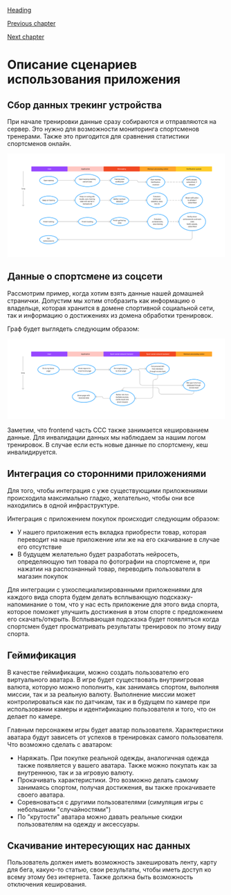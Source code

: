 [Heading](../heading.md)

[Previous chapter](11-adr.md)

[Next chapter](13-basic-architecture.md)


# Описание сценариев использования приложения

## Сбор данных трекинг устройства

При начале тренировки данные сразу собираются и отправляются на сервер. Это нужно для возможности мониторинга спортсменов тренерами. Также это пригодится для сравнения статистики спортсменов онлайн.

![Collect data](../data/case-collect-data.png "Collect data")

## Данные о спортсмене из соцсети

Рассмотрим пример, когда хотим взять данные нашей домашней странички.
Допустим мы хотим отобразить как информацию о владельце, которая хранится в домене спортивной социальной сети, так и информацию о достижениях из домена обработки тренировок.

Граф будет выглядеть следующим образом:

![Show homepage](../data/case-show-page.png "Show homepage")

Заметим, что frontend часть ССС также занимается кешированием данные. Для инвалидации данных мы наблюдаем за нашим логом тренировок. В случае если есть новые данные по спортсмену, кеш инвалидируется.


## Интеграция со сторонними приложениями

Для того, чтобы интеграция с уже существующими приложениями происходила максимально гладко, желательно, чтобы они все находились в одной инфраструктуре.

Интеграция с приложением покупок происходит следующим образом:
* У нашего приложения есть вкладка приобрести товар, которая переводит на наше приложение или же на его скачивание в случае его отсутствие
* В будущем желательно будет разработать нейросеть, определяющую тип товара по фотографии на спортсмене и, при нажатии на распознанный товар, переводить пользователя в магазин покупок

Для интеграции с узкоспециализированными приложениями для каждого вида спорта будем делать всплывающую подсказку-напоминание о том, что у нас есть приложение для этого вида спорта, которое поможет улучшить достижения в этом спорте с предложением его скачать/открыть. Всплывающая подсказка будет появляться когда спортсмен будет просматривать результаты тренировок по этому виду спорта.


## Геймификация

В качестве геймификации, можно создать пользователю его виртуального аватара.
В игре будет существовать внутриигровая валюта, которую можно пополнить, как занимаясь спортом, выполняя миссии, так и за реальную валюту.
Выполнение миссии может контролироваться как по датчикам, так и в будущем по камере при использовании камеры и идентификацию пользователя и того, что он делает по камере.

Главным персонажем игры будет аватар пользователя.
Характеристики аватара будут зависеть от успехов в тренировках самого пользователя.
Что возможно сделать с аватаром:
* Наряжать. При покупке реальной одежды, аналогичная одежда также появляется у вашего аватара. Также можно покупать как за внутреннюю, так и за игровую валюту.
* Прокачивать характеристики. Это возможно делать самому занимаясь спортом, получая достижения, вы также прокачиваете своего аватара.
* Соревноваться с другими пользователями (симуляция игры с небольшими "случайностями")
* По "крутости" аватара можно давать реальные скидки пользователям на одежду и аксессуары.


## Скачивание интересующих нас данных

Пользователь должен иметь возможность закешировать ленту, карту для бега, какую-то статью, свои результаты, чтобы иметь доступ ко всему этому без интернета. Также должна быть возможность отключения кеширования.
